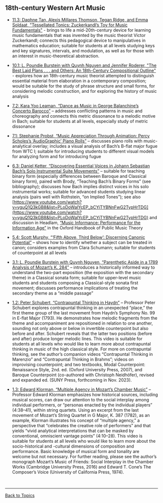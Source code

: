 ## 18th-century Western Art Music

- [11.3: Daphne Tan, Alexis Millares Thomson, Tegan Ridge, and Emma Soldaat, "Tessellated Tonics: Zuckerkandl’s Toy for Music Fundamentals"](https://www.smt-v.org/archives/volume11.html#tessellated-tonics-zuckerkandls-toy-for-music-fundamentals) - brings to life a mid-20th-century device for learning music fundamentals that was invented by the music theorist Victor Zuckerkandl; connects this pedagogical device to manipulatives in mathematics education; suitable for students at all levels studying keys and key signatures, intervals, and modulation, as well as for those with an interest in music-theoretical abstraction.

- [10.1: L. Poundie Burstein with Quynh Nguyen and Jennifer Roderer, "The Best Laid Plans . . . and Others: An 18th-Century Compositional Outline"](volume10.html#the-best-laid-plans-and-others-an-18th-century-compositional-outline) - explores how an 18th-century music theorist attempted to distinguish essential material from elaboration in a contemporary composition; would be suitable for the study of phrase structure and small forms, for considering melodic construction, and for exploring the history of music analysis
  
- [7.2: Kara Yoo Leaman, “Dance as Music in George Balanchine’s Concerto Barocco”](https://www.smt-v.org/archives/volume7.html#dance-as-music-in-george-balanchines-concerto-barocco) – addresses conflicting patterns in music and choreography and connects this metric dissonance to a melodic motive in Bach; suitable for students at all levels, especially study of metric dissonance

- [7.1: Stephanie Probst, “Music Appreciation Through Animation: Percy Scholes’s ‘AudioGraphic’ Piano Rolls”](https://www.smt-v.org/archives/volume7.html#music-appreciation-through-animation-percy-scholess-audiographic-piano-rolls) – discusses piano rolls with music-analytical overlay; includes a visual analysis of Bach’s B-flat major fugue from WTC I; suitable for introducing students to different visual models for analyzing form and for introducing fugue

- [6.3: Daniel Ketter, “Discovering Essential Voices in Johann Sebastian Bach’s Solo Instrumental Suite Movements”](https://www.smt-v.org/archives/volume6.html#discovering-essential-voices-in-johann-sebastian-bachs-solo-instrumental-suite-movements) – suitable for teaching binary form (especially differences between Baroque and Classical binary form), paired with Brody, “Teaching Bach’s Binary Forms” (see bibliography); discusses how Bach implies distinct voices in his solo instrumental works; suitable for advanced students studying linear analysis (pairs well with Rothstein, “on Implied Tones”); see also [https://www.youtube.com/watch?v=yguQ1Q3kGB8&list=PLoDoWaIYcEP_bCYiTYBNnFwG2TypHrTDG](https://www.youtube.com/watch?v=yguQ1Q3kGB8&list=PLoDoWaIYcEP_bCYiTYBNnFwG2TypHrTDG) and discussion in Headlam, [“Music Informance: Performance for the Information Age”](https://academic.oup.com/edited-volume/37086/chapter-abstract/323181361) in the Oxford Handbook of Public Music Theory

- [5.4: Scott Murphy, “‘Fifth Above, Third Below’: Discerning Canonic Potential”](https://www.smt-v.org/archives/volume5.html#fifth-above-third-below-discerning-canonic-potential) – shows how to identify whether a subject can be treated in canon; considers examples from Clara Schumann; suitable for students of counterpoint at all levels

- [3.1: L. Poundie Burstein with Quynh Nguyen, “Parenthetic Aside in a 1789 Analysis of Mozart’s K. 284”](https://www.smt-v.org/archives/volume3.html#parenthetic-aside-in-a-1789-analysis-of-mozarts-k-284) – introduces a historically informed way to understand the two-part exposition (the exposition with the secondary theme) in a Classical sonata form; suitable for upper-level music students and students composing a Classical-style sonata first movement; discusses performance implications of treating the secondary theme as a “middle passage”

- [1.2: Peter Schubert, “Contrapuntal Thinking in Haydn”](https://www.smt-v.org/archives/volume1.html#contrapuntal-thinking-in-haydn) – Professor Peter Schubert explores contrapuntal thinking in an unexpected “place,” the first theme group of the last movement from Haydn’s Symphony No. 99 in E-flat Major (1793). He demonstrates how melodic fragments from the theme and accompaniment are repositioned in relation to one another, sounding not only above or below in invertible counterpoint but also before and after. Schubert reveals that the latter two positions (before and after) produce longer melodic lines. This video is suitable for students at all levels who would like to learn more about contrapuntal thinking in music of the high classical style. For more on contrapuntal thinking, see the author’s companion videos “Contrapuntal Thinking in Marenzio” and “Contrapuntal Thinking in Brahms”; videos on improvising counterpoint; and two textbooks, Modal Counterpoint: Renaissance Style, 2nd. ed. (Oxford University Press, 2007), and Baroque Counterpoint (co-authored with Christoph Neidhöfer), revised and expanded ed. (SUNY Press, forthcoming in Nov. 2023).

- [1.3: Edward Klorman, “Multiple Agency in Mozart’s Chamber Music”](https://www.smt-v.org/archives/volume1.html#multiple-agency-in-mozarts-chamber-music) – Professor Edward Klorman emphasizes how historical sources, including musical scores, can draw our attention to the social interplay among individual performers, or “personas enacted by the individual players” (4:38–41), within string quartets. Using an excerpt from the last movement of Mozart’s String Quartet in G Major, K. 387 (1782), as an example, Klorman illustrates his concept of “multiple agency,” a perspective that “celebrates the creative role of performers” and that yields “vivid analytical interpretations that can be masked by conventional, omniscient vantage points” (4:10–28). This video is suitable for students at all levels who would like to learn more about the socio-historical and -cultural dimensions of composition and performance. Basic knowledge of musical form and tonality are welcome but not necessary. For further reading, please see the author’s monograph Mozart’s Music of Friends: Social Interplay in the Chamber Works (Cambridge University Press, 2016) and Edward T. Cone’s The Composer’s Voice (University of California Press, 1974). 

<p>&nbsp;</p>
<hr>

[Back to Topics](index.html)
